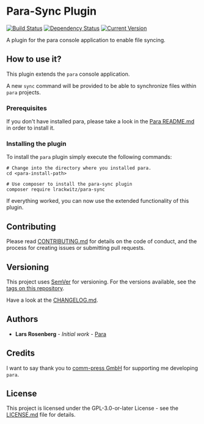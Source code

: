 # Para-Sync Plugin

[![Build Status](https://travis-ci.org/rackberg/para-sync.svg?branch=master)](https://travis-ci.org/rackberg/para)
[![Dependency Status](https://dependencyci.com/github/rackberg/para-sync/badge)](https://dependencyci.com/github/rackberg/para-sync)
[![Current Version](https://img.shields.io/badge/release-1.0.0-0e5487.svg)](https://github.com/rackberg/para-sync/releases)

A plugin for the para console application to enable file syncing.

## How to use it?
This plugin extends the `para` console application.

A new `sync` command will be provided to be able to synchronize files within `para` projects.

### Prerequisites

If you don't have installed para, please take a look in the [Para README.md](https://github.com/rackberg/para) in order to install it. 

### Installing the plugin
To install the `para` plugin simply execute the following commands:
```
# Change into the directory where you installed para.
cd <para-install-path>

# Use composer to install the para-sync plugin
composer require lrackwitz/para-sync
```
If everything worked, you can now use the extended functionality of this plugin.

## Contributing
Please read [CONTRIBUTING.md](CONTRIBUTING.md) for details on the code of conduct, and the process for creating issues or submitting pull requests.

## Versioning
This project uses [SemVer](https://semver.org/) for versioning. For the versions available, see the [tags on this repository](https://github.com/rackberg/para/tags).

Have a look at the [CHANGELOG.md](CHANGELOG.md).

## Authors
* **Lars Rosenberg** - *Initial work* - [Para](https://github.com/rackberg/para)

## Credits
I want to say thank you to [comm-press GmbH](https://comm-press.de/) for supporting me developing `para`. 

## License
This project is licensed under the GPL-3.0-or-later License - see the [LICENSE.md](LICENSE.md) file for details.
